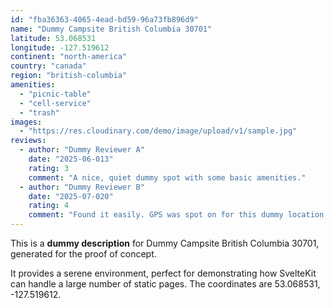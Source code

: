 ```yaml
---
id: "fba36363-4065-4ead-bd59-96a73fb896d9"
name: "Dummy Campsite British Columbia 30701"
latitude: 53.068531
longitude: -127.519612
continent: "north-america"
country: "canada"
region: "british-columbia"
amenities:
  - "picnic-table"
  - "cell-service"
  - "trash"
images:
  - "https://res.cloudinary.com/demo/image/upload/v1/sample.jpg"
reviews:
  - author: "Dummy Reviewer A"
    date: "2025-06-013"
    rating: 3
    comment: "A nice, quiet dummy spot with some basic amenities."
  - author: "Dummy Reviewer B"
    date: "2025-07-020"
    rating: 4
    comment: "Found it easily. GPS was spot on for this dummy location."
---
```


This is a **dummy description** for Dummy Campsite British Columbia 30701, generated for the proof of concept.

It provides a serene environment, perfect for demonstrating how SvelteKit can handle a large number of static pages. The coordinates are 53.068531, -127.519612.
